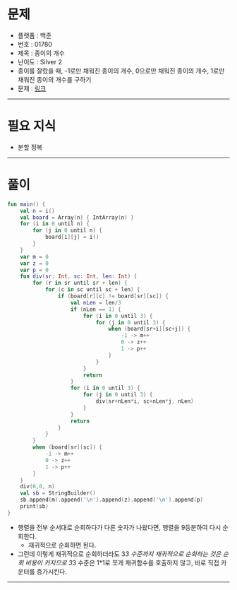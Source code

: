 # 문제
- 플랫폼 : 백준
- 번호 : 01780
- 제목 : 종이의 개수
- 난이도 : Silver 2
- 종이를 잘랐을 때, -1로만 채워진 종이의 개수, 0으로만 채워진 종이의 개수, 1로만 채워진 종이의 개수를 구하기
- 문제 : <a href="https://www.acmicpc.net/problem/1780" target="_blank">링크</a>

---

# 필요 지식
- 분할 정복

---

# 풀이
```kotlin
fun main() {
    val n = i()
    val board = Array(n) { IntArray(n) }
    for (i in 0 until n) {
        for (j in 0 until n) {
            board[i][j] = i()
        }
    }
    var m = 0
    var z = 0
    var p = 0
    fun div(sr: Int, sc: Int, len: Int) {
        for (r in sr until sr + len) {
            for (c in sc until sc + len) {
                if (board[r][c] != board[sr][sc]) {
                    val nLen = len/3
                    if (nLen == 1) {
                        for (i in 0 until 3) {
                            for (j in 0 until 3) {
                                when (board[sr+i][sc+j]) {
                                    -1 -> m++
                                    0 -> z++
                                    1 -> p++
                                }
                            }
                        }
                        return
                    }
                    for (i in 0 until 3) {
                        for (j in 0 until 3) {
                            div(sr+nLen*i, sc+nLen*j, nLen)
                        }
                    }
                    return
                }
            }
        }
        when (board[sr][sc]) {
            -1 -> m++
            0 -> z++
            1 -> p++
        }
    }
    div(0,0, n)
    val sb = StringBuilder()
    sb.append(m).append('\n').append(z).append('\n').append(p)
    print(sb)
}
```
- 행렬을 전부 순서대로 순회하다가 다른 숫자가 나왔다면, 행렬을 9등분하여 다시 순회한다.
  - 재귀적으로 순회하면 된다.
- 그런데 이렇게 재귀적으로 순회하더라도 3*3 수준까지 재귀적으로 순회하는 것은 순회 비용이 커지므로
3*3 수준은 1*1로 쪼개 재귀함수를 호출하지 않고, 바로 직접 카운터를 증가시킨다.

---
